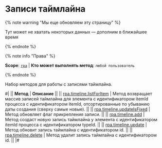# Записи таймлайна

{% note warning "Мы еще обновляем эту страницу" %}

Тут может не хватать некоторых данных — дополним в ближайшее время

{% endnote %}

{% note info "Права" %}

**Scope**: [`rpa`](../../../scopes/permissions.md) | **Кто может выполнять метод**: `любой пользователь`

{% endnote %}

Набор методов для работы с записями таймлайна.

#|
|| **Метод** | **Описание** ||
|| [rpa.timeline.listForItem](./rpa-timeline-list-for-item.md) | Метод возвращает массив записей таймлайна для элемента с идентификатором itemId процесса с идентификатором itemId, отсортированные по убыванию даты создания (сверху самые новые). ||
|| [rpa.timeline.updateIsFixed](./rpa-timeline-update-is-fixed.md) | Метод обновляет флаг прикрепления записи. ||
|| [rpa.timeline.add](./rpa-timeline-add.md) | Метод создаст новую запись таймлайна у элемента с идентификатором itemId процесса с идентификатором typeId. ||
|| [rpa.timeline.update](./rpa-timeline-update.md) | Метод обновит запись таймлайна с идентификатором id. ||
|| [rpa.timeline.delete](./rpa-timeline-delete.md) | Метод удалит запись таймлайна с идентификатором id. ||
|#
